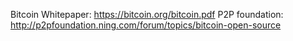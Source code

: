 Bitcoin Whitepaper: https://bitcoin.org/bitcoin.pdf
P2P foundation: http://p2pfoundation.ning.com/forum/topics/bitcoin-open-source
